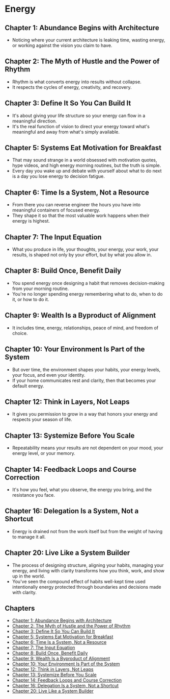 # Energy

## Chapter 1: Abundance Begins with Architecture
- Noticing where your current architecture is leaking time, wasting energy, or working against the vision you claim to have.

## Chapter 2: The Myth of Hustle and the Power of Rhythm
- Rhythm is what converts energy into results without collapse.
- It respects the cycles of energy, creativity, and recovery.

## Chapter 3: Define It So You Can Build It
- It's about giving your life structure so your energy can flow in a meaningful direction.
- It's the real function of vision to direct your energy toward what's meaningful and away from what's simply available.

## Chapter 5: Systems Eat Motivation for Breakfast
- That may sound strange in a world obsessed with motivation quotes, hype videos, and high energy morning routines, but the truth is simple.
- Every day you wake up and debate with yourself about what to do next is a day you lose energy to decision fatigue.

## Chapter 6: Time Is a System, Not a Resource
- From there you can reverse engineer the hours you have into meaningful containers of focused energy.
- They shape it so that the most valuable work happens when their energy is highest.

## Chapter 7: The Input Equation
- What you produce in life, your thoughts, your energy, your work, your results, is shaped not only by your effort, but by what you allow in.

## Chapter 8: Build Once, Benefit Daily
- You spend energy once designing a habit that removes decision-making from your morning routine.
- You're no longer spending energy remembering what to do, when to do it, or how to do it.

## Chapter 9: Wealth Is a Byproduct of Alignment
- It includes time, energy, relationships, peace of mind, and freedom of choice.

## Chapter 10: Your Environment Is Part of the System
- But over time, the environment shapes your habits, your energy levels, your focus, and even your identity.
- If your home communicates rest and clarity, then that becomes your default energy.

## Chapter 12: Think in Layers, Not Leaps
- It gives you permission to grow in a way that honors your energy and respects your season of life.

## Chapter 13: Systemize Before You Scale
- Repeatability means your results are not dependent on your mood, your energy level, or your memory.

## Chapter 14: Feedback Loops and Course Correction
- It's how you feel, what you observe, the energy you bring, and the resistance you face.

## Chapter 16: Delegation Is a System, Not a Shortcut
- Energy is drained not from the work itself but from the weight of having to manage it all.

## Chapter 20: Live Like a System Builder
- The process of designing structure, aligning your habits, managing your energy, and living with clarity transforms how you think, work, and show up in the world.
- You've seen the compound effect of habits well-kept time used intentionally energy protected through boundaries and decisions made with clarity.

## Chapters
- [Chapter 1: Abundance Begins with Architecture](docs/chapters/01/chapter.md)
- [Chapter 2: The Myth of Hustle and the Power of Rhythm](docs/chapters/02/chapter.md)
- [Chapter 3: Define It So You Can Build It](docs/chapters/03/chapter.md)
- [Chapter 5: Systems Eat Motivation for Breakfast](docs/chapters/05/chapter.md)
- [Chapter 6: Time Is a System, Not a Resource](docs/chapters/06/chapter.md)
- [Chapter 7: The Input Equation](docs/chapters/07/chapter.md)
- [Chapter 8: Build Once, Benefit Daily](docs/chapters/08/chapter.md)
- [Chapter 9: Wealth Is a Byproduct of Alignment](docs/chapters/09/chapter.md)
- [Chapter 10: Your Environment Is Part of the System](docs/chapters/10/chapter.md)
- [Chapter 12: Think in Layers, Not Leaps](docs/chapters/12/chapter.md)
- [Chapter 13: Systemize Before You Scale](docs/chapters/13/chapter.md)
- [Chapter 14: Feedback Loops and Course Correction](docs/chapters/14/chapter.md)
- [Chapter 16: Delegation Is a System, Not a Shortcut](docs/chapters/16/chapter.md)
- [Chapter 20: Live Like a System Builder](docs/chapters/20/chapter.md)
